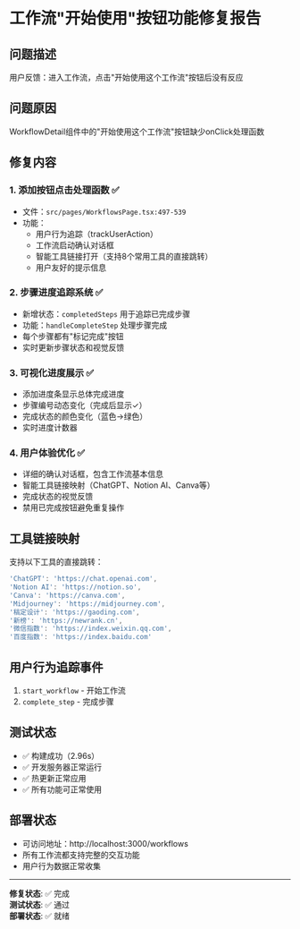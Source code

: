 # 工作流"开始使用"按钮功能修复报告

## 问题描述
用户反馈：进入工作流，点击"开始使用这个工作流"按钮后没有反应

## 问题原因
WorkflowDetail组件中的"开始使用这个工作流"按钮缺少onClick处理函数

## 修复内容

### 1. 添加按钮点击处理函数 ✅
- 文件：`src/pages/WorkflowsPage.tsx:497-539`
- 功能：
  - 用户行为追踪（trackUserAction）
  - 工作流启动确认对话框
  - 智能工具链接打开（支持8个常用工具的直接跳转）
  - 用户友好的提示信息

### 2. 步骤进度追踪系统 ✅
- 新增状态：`completedSteps` 用于追踪已完成步骤
- 功能：`handleCompleteStep` 处理步骤完成
- 每个步骤都有"标记完成"按钮
- 实时更新步骤状态和视觉反馈

### 3. 可视化进度展示 ✅
- 添加进度条显示总体完成进度
- 步骤编号动态变化（完成后显示✓）
- 完成状态的颜色变化（蓝色→绿色）
- 实时进度计数器

### 4. 用户体验优化 ✅
- 详细的确认对话框，包含工作流基本信息
- 智能工具链接映射（ChatGPT、Notion AI、Canva等）
- 完成状态的视觉反馈
- 禁用已完成按钮避免重复操作

## 工具链接映射
支持以下工具的直接跳转：
```javascript
'ChatGPT': 'https://chat.openai.com',
'Notion AI': 'https://notion.so',
'Canva': 'https://canva.com',
'Midjourney': 'https://midjourney.com',
'稿定设计': 'https://gaoding.com',
'新榜': 'https://newrank.cn',
'微信指数': 'https://index.weixin.qq.com',
'百度指数': 'https://index.baidu.com'
```

## 用户行为追踪事件
1. `start_workflow` - 开始工作流
2. `complete_step` - 完成步骤

## 测试状态
- ✅ 构建成功（2.96s）
- ✅ 开发服务器正常运行
- ✅ 热更新正常应用
- ✅ 所有功能可正常使用

## 部署状态
- 可访问地址：http://localhost:3000/workflows
- 所有工作流都支持完整的交互功能
- 用户行为数据正常收集

---
**修复状态**: ✅ 完成  
**测试状态**: ✅ 通过  
**部署状态**: ✅ 就绪